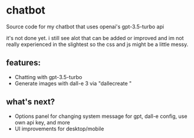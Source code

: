 # chatbot
Source code for my chatbot that uses openai's gpt-3.5-turbo api

it's not done yet. i still see alot that can be added or improved and im not really experienced in the slightest so the css and js might be a little messy.

## features:
- Chatting with gpt-3.5-turbo
- Generate images with dall-e 3 via "dallecreate <your prompt>"

## what's next?
- Options panel for changing system message for gpt, dall-e config, use own api key, and more
- UI improvements for desktop/mobile
